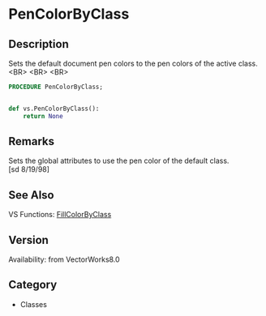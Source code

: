 # PenColorByClass

## Description
Sets the default document pen colors to the pen colors of the active class.&lt;BR&gt;
&lt;BR&gt;
&lt;BR&gt;


```pascal
PROCEDURE PenColorByClass;
```

```python

def vs.PenColorByClass():
    return None
```

## Remarks
Sets the global attributes to use the pen color of the default class.<BR>
[sd 8/19/98]

## See Also
VS Functions:
[FillColorByClass](FillColorByClass.md)

## Version
Availability: from VectorWorks8.0
## Category
* Classes

